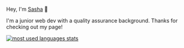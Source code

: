 Hey, I'm [Sasha](https://sasha-kir.com) 👋

I'm a junior web dev with a quality assurance background. Thanks for checking out my page!

[![most used languages stats](https://github-readme-stats.vercel.app/api/top-langs/?username=sasha-kir&theme=react&layout=compact&hide_border=true&border_radius=10)](https://github.com/anuraghazra/github-readme-stats)
